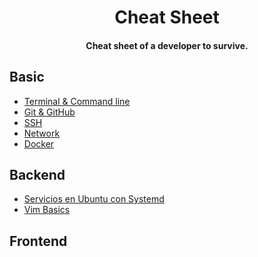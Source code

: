<h1 align="center">
  Cheat Sheet
</h1>

<h4 align="center">Cheat sheet of a developer to survive.</h4>

## Basic
- [Terminal & Command line](terminal/README.md)
- [Git & GitHub](github/README.md)
- [SSH](ssh/README.md)
- [Network](network/README.md)
- [Docker](docker/README.md)


## Backend
- [Servicios en Ubuntu con Systemd](systemctl/README.md)
- [Vim Basics](vim-basics/README.md)


## Frontend
